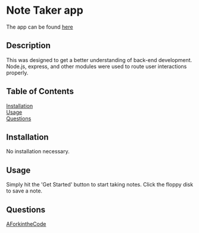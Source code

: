 # Note Taker app
The app can be found [here](https://bc-notetaker.herokuapp.com/)

  ## Description
  This was designed to get a better understanding of back-end development.  Node.js, express, and other modules were used to route user interactions properly.

  ## Table of Contents

  [Installation](#installation)  
  [Usage](#usage)  
  [Questions](#questions)  
  

  ## Installation
  No installation necessary.

  ## Usage
  Simply hit the 'Get Started' button to start taking notes.  Click the floppy disk to save a note.
  
  ## Questions
  [AForkintheCode](http://www.github.com/AForkintheCode)
